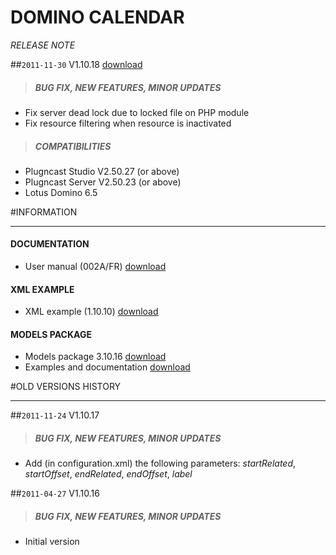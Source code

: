 # DOMINO CALENDAR
*RELEASE NOTE*

##`2011-11-30` V1.10.18 [download](https://github.com/innes-labs/archives/blob/main/downloads/applets/pcs-wa-domino-V1.10.16/domino-calendar-V1.10.18/domino-calendar-V1.10.18.saz)
>##### **BUG FIX, NEW FEATURES, MINOR UPDATES**
- Fix server dead lock due to locked file on PHP module
- Fix resource filtering when resource is inactivated
>##### **COMPATIBILITIES**
- Plugncast Studio V2.50.27 (or above)
- Plugncast Server V2.50.23 (or above)
- Lotus Domino 6.5

#INFORMATION
***********************************************************************

#### **DOCUMENTATION**
- User manual (002A/FR) [download](https://github.com/innes-labs/archives/blob/main/downloads/applets/pcs-wa-domino-V1.10.16/domino-calendar-V1.10.18/domino-calendar-manuel-utilisateur-002A_fr.pdf)
#### **XML EXAMPLE**
- XML example (1.10.10) [download](https://github.com/innes-labs/archives/blob/main/downloads/applets/pcs-wa-domino-V1.10.16/domino-calendar-V1.10.18/configuration-example.xml)
#### **MODELS PACKAGE**
- Models package 3.10.16 [download](https://github.com/innes-labs/archives/blob/main/downloads/applets/pcs-wa-domino-V1.10.16/models-V3.10.16/models-V3.10.16.zip)
- Examples and documentation [download](https://github.com/innes-labs/archives/blob/main/downloads/applets/pcs-wa-domino-V1.10.16/models-V3.10.16/examples-and-documentation.zip)

#OLD VERSIONS HISTORY
*********************************************************************************************************

##`2011-11-24` V1.10.17
>##### **BUG FIX, NEW FEATURES, MINOR UPDATES**
- Add (in configuration.xml) the following parameters: *startRelated*, *startOffset*, *endRelated*, *endOffset*, *label*

##`2011-04-27` V1.10.16
>##### **BUG FIX, NEW FEATURES, MINOR UPDATES**
- Initial version
